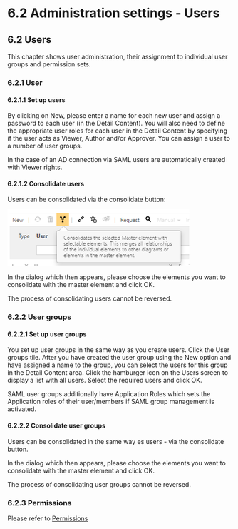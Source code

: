 # 6.2 Administration settings - Users

## 6.2 Users

This chapter shows user administration, their assignment to individual user groups and permission sets.

### 6.2.1 User

#### 6.2.1.1 Set up users

By clicking on New, please enter a name for each new user and assign a password to each user (in the Detail Content).
You will also need to define the appropriate user roles for each user in the Detail Content by specifying if the user acts as Viewer, Author and/or Approver.
You can assign a user to a number of user groups.

In the case of an AD connection via SAML users are automatically created with Viewer rights.

#### 6.2.1.2 Consolidate users

Users can be consolidated via the consolidate button: 

![screen](UserConsolidateButton.png)

In the dialog which then appears, please choose the elements you want to consolidate with the master element and click OK.

The process of consolidating users cannot be reversed.

### 6.2.2 User groups

#### 6.2.2.1 Set up user groups

You set up user groups in the same way as you create users. Click the User groups tile.
After you have created the user group using the New option and have assigned a name to the group, you can select the users for this group in the Detail Content area. Click the hamburger icon on the Users screen to display a list with all users. Select the required users and click OK.

SAML user groups additionally have Application Roles which sets the Application roles of their user/members if SAML group management is activated.

#### 6.2.2.2 Consolidate user groups

Users can be consolidated in the same way es users - via the consolidate button. 

In the dialog which then appears, please choose the elements you want to consolidate with the master element and click OK.

The process of consolidating user groups cannot be reversed.

### 6.2.3 Permissions

Please refer to [Permissions](../permissions/permissions.md)
